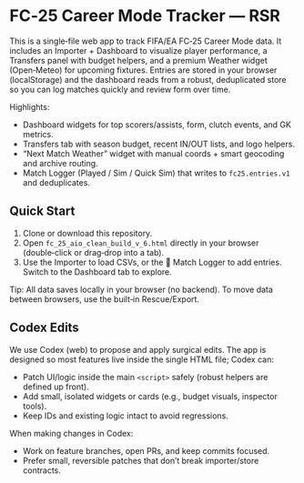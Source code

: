 # FC‑25 Career Mode Tracker — RSR

This is a single‑file web app to track FIFA/EA FC‑25 Career Mode data. It includes an Importer + Dashboard to visualize player performance, a Transfers panel with budget helpers, and a premium Weather widget (Open‑Meteo) for upcoming fixtures. Entries are stored in your browser (localStorage) and the dashboard reads from a robust, deduplicated store so you can log matches quickly and review form over time.

Highlights:
- Dashboard widgets for top scorers/assists, form, clutch events, and GK metrics.
- Transfers tab with season budget, recent IN/OUT lists, and logo helpers.
- “Next Match Weather” widget with manual coords + smart geocoding and archive routing.
- Match Logger (Played / Sim / Quick Sim) that writes to `fc25.entries.v1` and deduplicates.

## Quick Start
1. Clone or download this repository.
2. Open `fc_25_aio_clean_build_v_6.html` directly in your browser (double‑click or drag‑drop into a tab).
3. Use the Importer to load CSVs, or the 📸 Match Logger to add entries. Switch to the Dashboard tab to explore.

Tip: All data saves locally in your browser (no backend). To move data between browsers, use the built‑in Rescue/Export.

## Codex Edits
We use Codex (web) to propose and apply surgical edits. The app is designed so most features live inside the single HTML file; Codex can:
- Patch UI/logic inside the main `<script>` safely (robust helpers are defined up front).
- Add small, isolated widgets or cards (e.g., budget visuals, inspector tools).
- Keep IDs and existing logic intact to avoid regressions.

When making changes in Codex:
- Work on feature branches, open PRs, and keep commits focused.
- Prefer small, reversible patches that don’t break importer/store contracts.
